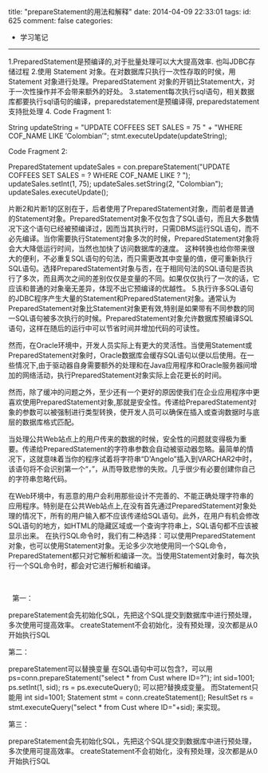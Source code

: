 title: "prepareStatement的用法和解释"
date: 2014-04-09 22:33:01
tags:
id: 625
comment: false
categories:
  - 学习笔记
---

1.PreparedStatement是预编译的,对于批量处理可以大大提高效率. 也叫JDBC存储过程
2.使用 Statement 对象。在对数据库只执行一次性存取的时侯，用 Statement 对象进行处理。PreparedStatement 对象的开销比Statement大，对于一次性操作并不会带来额外的好处。
3.statement每次执行sql语句，相关数据库都要执行sql语句的编译，preparedstatement是预编译得, preparedstatement支持批处理
4.
Code Fragment 1:

String updateString = "UPDATE COFFEES SET SALES = 75 " + "WHERE COF_NAME LIKE ′Colombian′";
stmt.executeUpdate(updateString);

Code Fragment 2:

PreparedStatement updateSales = con.prepareStatement("UPDATE COFFEES SET SALES = ? WHERE COF_NAME LIKE ? ");
updateSales.setInt(1, 75);
updateSales.setString(2, "Colombian");
updateSales.executeUpdate();

片断2和片断1的区别在于，后者使用了PreparedStatement对象，而前者是普通的Statement对象。PreparedStatement对象不仅包含了SQL语句，而且大多数情况下这个语句已经被预编译过，因而当其执行时，只需DBMS运行SQL语句，而不必先编译。当你需要执行Statement对象多次的时候，PreparedStatement对象将会大大降低运行时间，当然也加快了访问数据库的速度。
这种转换也给你带来很大的便利，不必重复SQL语句的句法，而只需更改其中变量的值，便可重新执行SQL语句。选择PreparedStatement对象与否，在于相同句法的SQL语句是否执行了多次，而且两次之间的差别仅仅是变量的不同。如果仅仅执行了一次的话，它应该和普通的对象毫无差异，体现不出它预编译的优越性。
5.执行许多SQL语句的JDBC程序产生大量的Statement和PreparedStatement对象。通常认为PreparedStatement对象比Statement对象更有效,特别是如果带有不同参数的同一SQL语句被多次执行的时候。PreparedStatement对象允许数据库预编译SQL语句，这样在随后的运行中可以节省时间并增加代码的可读性。

然而，在Oracle环境中，开发人员实际上有更大的灵活性。当使用Statement或PreparedStatement对象时，Oracle数据库会缓存SQL语句以便以后使用。在一些情况下,由于驱动器自身需要额外的处理和在Java应用程序和Oracle服务器间增加的网络活动，执行PreparedStatement对象实际上会花更长的时间。

然而，除了缓冲的问题之外，至少还有一个更好的原因使我们在企业应用程序中更喜欢使用PreparedStatement对象,那就是安全性。传递给PreparedStatement对象的参数可以被强制进行类型转换，使开发人员可以确保在插入或查询数据时与底层的数据库格式匹配。

当处理公共Web站点上的用户传来的数据的时候，安全性的问题就变得极为重要。传递给PreparedStatement的字符串参数会自动被驱动器忽略。最简单的情况下，这就意味着当你的程序试着将字符串“D'Angelo”插入到VARCHAR2中时，该语句将不会识别第一个“，”，从而导致悲惨的失败。几乎很少有必要创建你自己的字符串忽略代码。

在Web环境中，有恶意的用户会利用那些设计不完善的、不能正确处理字符串的应用程序。特别是在公共Web站点上,在没有首先通过PreparedStatement对象处理的情况下，所有的用户输入都不应该传递给SQL语句。此外，在用户有机会修改SQL语句的地方，如HTML的隐藏区域或一个查询字符串上，SQL语句都不应该被显示出来。
在执行SQL命令时，我们有二种选择：可以使用PreparedStatement对象，也可以使用Statement对象。无论多少次地使用同一个SQL命令，PreparedStatement都只对它解析和编译一次。当使用Statement对象时，每次执行一个SQL命令时，都会对它进行解析和编译。

&nbsp;

&nbsp;
第一：

prepareStatement会先初始化SQL，先把这个SQL提交到数据库中进行预处理，多次使用可提高效率。
createStatement不会初始化，没有预处理，没次都是从0开始执行SQL

第二：

prepareStatement可以替换变量
在SQL语句中可以包含?，可以用ps=conn.prepareStatement("select * from Cust where ID=?");
int sid=1001;
ps.setInt(1, sid);
rs = ps.executeQuery();
可以把?替换成变量。
而Statement只能用
int sid=1001;
Statement stmt = conn.createStatement();
ResultSet rs = stmt.executeQuery("select * from Cust where ID="+sid);
来实现。

第三：

prepareStatement会先初始化SQL，先把这个SQL提交到数据库中进行预处理，多次使用可提高效率。
createStatement不会初始化，没有预处理，没次都是从0开始执行SQL